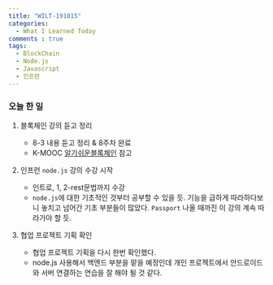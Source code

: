 ```yaml
---
title: "WILT-191015"
categories:
  - What I Learned Today
comments : true
tags:
  - BlockChain
  - Node.js
  - Javascript
  - 인프런
---
```


### 오늘 한 일

1. 블록체인 강의 듣고 정리
    - 8-3 내용 듣고 정리 & 8주차 완료
    - K-MOOC [알기쉬운블록체인] 참고


2. 인프런 `node.js` 강의 수강 시작
    - 인트로, 1, 2-rest문법까지 수강
    - `node.js`에 대한 기초적인 것부터 공부할 수 있을 듯. 기능을 급하게 따라하다보니 놓치고 넘어간 기초 부분들이 많았다. `Passport` 나올 때까진 이 강의 계속 따라가야 할 듯.

3. 협업 프로젝트 기획 확인
    - 협업 프로젝트 기획을 다시 한번 확인했다.
    - node.js 사용해서 백엔드 부분을 맡을 예정인데 개인 프로젝트에서 안드로이드와 서버 연결하는 연습을 잘 해야 될 것 같다.




    
        


[생활코딩]: https://opentutorials.org/course/3332
[제로초]: https://www.zerocho.com/category/NodeJS/post/593a487c2ed1da0018cff95d
[알기쉬운블록체인]: http://www.kmooc.kr/courses/course-v1:SJCU+SJCU01+2019_2/course/

